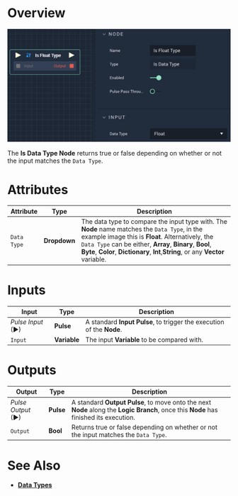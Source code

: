 # Overview

![The Is Data Type Node.](../../.gitbook/assets/isfloattype.png)

The **Is Data Type Node** returns true or false depending on whether or not the input matches the `Data Type`.

# Attributes

|Attribute|Type|Description|
|---|---|---|
|`Data Type`|**Dropdown**|The data type to compare the input type with. The **Node** name matches the `Data Type`, in the example image this is **Float**. Alternatively, the `Data Type` can be either, **Array**, **Binary**, **Bool**, **Byte**, **Color**, **Dictionary**, **Int**,**String**, or any **Vector** variable.|

# Inputs

|Input|Type|Description|
|---|---|---|
|*Pulse Input* (►)|**Pulse**|A standard **Input Pulse**, to trigger the execution of the **Node**.|
|`Input`|**Variable**|The input **Variable** to be compared with.|
# Outputs

|Output|Type|Description|
|---|---|---|
|*Pulse Output* (►)|**Pulse**|A standard **Output Pulse**, to move onto the next **Node** along the **Logic Branch**, once this **Node** has finished its execution.|
|`Output`|**Bool**|Returns true or false depending on whether or not the input matches the `Data Type`.|

# See Also 

* [**Data Types**](https://docs.incari.com/incari-studio/getting-started/data-types)

